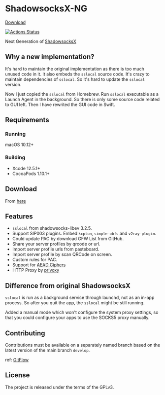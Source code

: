 # ShadowsocksX-NG

[Download](https://github.com/shadowsocks/ShadowsocksX-NG/releases/latest)

[![Actions Status](https://github.com/shadowsocks/ShadowsocksX-NG/workflows/CI/badge.svg)](https://github.com/shadowsocks/ShadowsocksX-NG/actions)

Next Generation of [ShadowsocksX](https://github.com/shadowsocks/shadowsocks-iOS)

## Why a new implementation?

It's hard to maintain the original implementation as there is too much unused code in it.
It also embeds the `sslocal` source code. It's crazy to maintain dependencies of `sslocal`.
So it's hard to update the `sslocal` version.

Now I just copied the `sslocal` from Homebrew. Run `sslocal` executable as a Launch Agent in the background.
So there is only some source code related to GUI left.
Then I have rewrited the GUI code in Swift.

## Requirements

### Running

macOS 10.12+

### Building

- Xcode 12.5.1+
- CocoaPods 1.10.1+

## Download

From [here](https://github.com/shadowsocks/ShadowsocksX-NG/releases/)

## Features

- `sslocal` from shadowsocks-libev 3.2.5.
- Support SIP003 plugins. Embed `kcptun`,  `simple-obfs` and `v2ray-plugin`.
- Could update PAC by download GFW List from GitHub.
- Share your server profiles by qrcode or url.
- Import server profile urls from pasteboard.
- Import server profile by scan QRCode on screen.
- Custom rules for PAC.
- Support for [AEAD Ciphers](https://shadowsocks.org/en/spec/AEAD-Ciphers.html)
- HTTP Proxy by [privoxy](http://www.privoxy.org/)

## Difference from original ShadowsocksX

`sslocal` is run as a background service through launchd, not as an in-app process.
So after you quit the app, the `sslocal` might be still running.

Added a manual mode which won't configure the system proxy settings,
so that you could configure your apps to use the SOCKS5 proxy manually.

## Contributing

Contributions must be available on a separately named branch based on the latest version of the main branch `develop`.

ref: [GitFlow](http://nvie.com/posts/a-successful-git-branching-model/)

## License

The project is released under the terms of the GPLv3.

